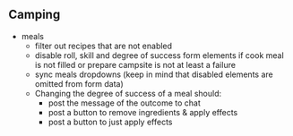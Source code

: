 ## Camping

* meals
    * filter out recipes that are not enabled
    * disable roll, skill and degree of success form elements if cook meal is not filled or prepare campsite is not at
      least a failure
    * sync meals dropdowns (keep in mind that disabled elements are omitted from form data)
    * Changing the degree of success of a meal should:
        * post the message of the outcome to chat
        * post a button to remove ingredients & apply effects
        * post a button to just apply effects
